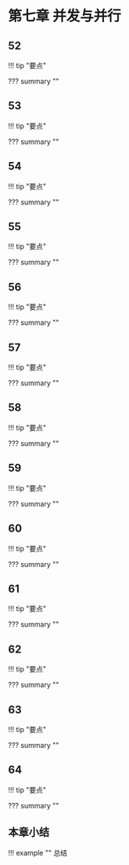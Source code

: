 # 第七章 并发与并行

<!-- -------------------------------------------------------------------------- -->
## 52

!!! tip "要点"

??? summary ""


<!-- -------------------------------------------------------------------------- -->
## 53

!!! tip "要点"

??? summary ""


<!-- -------------------------------------------------------------------------- -->
## 54

!!! tip "要点"

??? summary ""


<!-- -------------------------------------------------------------------------- -->
## 55

!!! tip "要点"

??? summary ""


<!-- -------------------------------------------------------------------------- -->
## 56 

!!! tip "要点"

??? summary ""

<!-- -------------------------------------------------------------------------- -->
## 57

!!! tip "要点"


??? summary ""


<!-- -------------------------------------------------------------------------- -->
## 58

!!! tip "要点"


??? summary ""


<!-- -------------------------------------------------------------------------- -->
## 59

!!! tip "要点"

??? summary ""


<!-- -------------------------------------------------------------------------- -->
## 60

!!! tip "要点"

??? summary ""


<!-- -------------------------------------------------------------------------- -->
## 61

!!! tip "要点"

??? summary ""


<!-- -------------------------------------------------------------------------- -->
## 62

!!! tip "要点"

??? summary ""


<!-- -------------------------------------------------------------------------- -->
## 63

!!! tip "要点"

??? summary ""


<!-- -------------------------------------------------------------------------- -->
## 64

!!! tip "要点"

??? summary ""


<!-- -------------------------------------------------------------------------- -->

## 本章小结

!!! example ""
    总结
    
